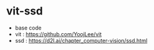 # vit-ssd

- base code 
- vit : https://github.com/YoojLee/vit
- ssd : https://d2l.ai/chapter_computer-vision/ssd.html
